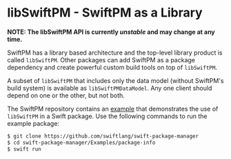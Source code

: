 # libSwiftPM - SwiftPM as a Library

**NOTE: The libSwiftPM API is currently _unstable_ and may change at any time.**

SwiftPM has a library based architecture and the top-level library product is
called `libSwiftPM`. Other packages can add SwiftPM as a package dependency and
create powerful custom build tools on top of `libSwiftPM`.

A subset of `libSwiftPM` that includes only the data model (without SwiftPM's
build system) is available as `libSwiftPMDataModel`.  Any one client should
depend on one or the other, but not both.

The SwiftPM repository contains an [example](https://github.com/swiftlang/swift-package-manager/tree/master/Examples/package-info) that demonstrates the use of
`libSwiftPM` in a Swift package. Use the following commands to run the example
package:

```sh
$ git clone https://github.com/swiftlang/swift-package-manager
$ cd swift-package-manager/Examples/package-info
$ swift run
```
